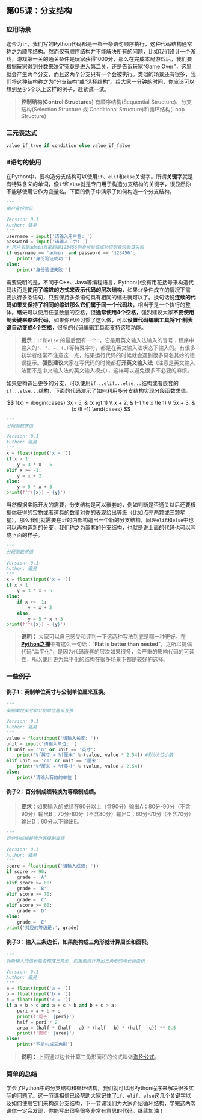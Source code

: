 ## 第05课：分支结构

### 应用场景

迄今为止，我们写的Python代码都是一条一条语句顺序执行，这种代码结构通常称之为顺序结构。然而仅有顺序结构并不能解决所有的问题，比如我们设计一个游戏，游戏第一关的通关条件是玩家获得1000分，那么在完成本局游戏后，我们要根据玩家得到分数来决定究竟是进入第二关，还是告诉玩家“Game Over”，这里就会产生两个分支，而且这两个分支只有一个会被执行。类似的场景还有很多，我们将这种结构称之为“分支结构”或“选择结构”。给大家一分钟的时间，你应该可以想到至少5个以上这样的例子，赶紧试一试。
> **控制结构(Control Structures)** 有顺序结构(Sequential Structure)、分支结构(Selection Structure 或 Conditional Structure)和循环结构(Loop Structure)

### 三元表达式

```python
value_if_true if condition else value_if_false
```

### if语句的使用

在Python中，要构造分支结构可以使用`if`、`elif`和`else`关键字。所谓**关键字**就是有特殊含义的单词，像`if`和`else`就是专门用于构造分支结构的关键字，很显然你不能够使用它作为变量名。下面的例子中演示了如何构造一个分支结构。

```Python
"""
用户身份验证

Version: 0.1
Author: 骆昊
"""
username = input('请输入用户名: ')
password = input('请输入口令: ')
# 用户名是admin且密码是123456则身份验证成功否则身份验证失败
if username == 'admin' and password == '123456':
    print('身份验证成功!')
else:
    print('身份验证失败!')
```

需要说明的是，不同于C++、Java等编程语言，Python中没有用花括号来构造代码块而是**使用了缩进的方式来表示代码的层次结构**，如果`if`条件成立的情况下需要执行多条语句，只要保持多条语句具有相同的缩进就可以了。换句话说**连续的代码如果又保持了相同的缩进那么它们属于同一个代码块**，相当于是一个执行的整体。**缩进**可以使用任意数量的空格，但**通常使用4个空格**，强烈建议大家**不要使用制表键来缩进代码**，如果你已经习惯了这么做，可以**设置代码编辑工具将1个制表键自动变成4个空格**，很多的代码编辑工具都支持这项功能。

> **提示**：`if`和`else` 的最后面有一个`:`，它是用英文输入法输入的冒号；程序中输入的`'`、`"`、`=`、`(`、`)`等特殊字符，都是在英文输入法状态下输入的。有很多初学者经常不注意这一点，结果运行代码的时候就会遇到很多莫名其妙的错误提示。**强烈建议**大家在写代码的时候都**打开英文输入法**（注意是英文输入法而不是中文输入法的英文输入模式），这样可以避免很多不必要的麻烦。

如果要构造出更多的分支，可以使用`if...elif...else...`结构或者嵌套的`if...else...`结构，下面的代码演示了如何利用多分支结构实现分段函数求值。

$$
f(x) = \begin{cases}
3x - 5, & (x \gt 1) \\
x + 2, & (-1 \le x \le 1) \\
5x + 3, & (x \lt -1)
\end{cases}
$$

```Python
"""
分段函数求值

Version: 0.1
Author: 骆昊
"""
x = float(input('x = '))
if x > 1:
    y = 3 * x - 5
elif x >= -1:
    y = x + 2
else:
    y = 5 * x + 3
print(f'f({x}) = {y}')
```

当然根据实际开发的需要，分支结构是可以嵌套的，例如判断是否通关以后还要根据你获得的宝物或者道具的数量对你的表现给出等级（比如点亮两颗或三颗星星），那么我们就需要在`if`的内部构造出一个新的分支结构，同理`elif`和`else`中也可以再构造新的分支，我们称之为嵌套的分支结构，也就是说上面的代码也可以写成下面的样子。

```Python
"""
分段函数求值

Version: 0.1
Author: 骆昊
"""
x = float(input('x = '))
if x > 1:
    y = 3 * x - 5
else:
    if x >= -1:
        y = x + 2
    else:
        y = 5 * x + 3
print(f'f({x}) = {y}')
```

> **说明：** 大家可以自己感受和评判一下这两种写法到底是哪一种更好。在[**Python之禅**](https://zhuanlan.zhihu.com/p/111843067)中有这么一句话：“**Flat is better than nested**”，之所以提倡代码“扁平化”，是因为代码嵌套的层次如果很多，会严重的影响代码的可读性，所以使用更为扁平化的结构在很多场景下都是较好的选择。

### 一些例子

#### 例子1：英制单位英寸与公制单位厘米互换。

```Python
"""
英制单位英寸和公制单位厘米互换

Version: 0.1
Author: 骆昊
"""
value = float(input('请输入长度: '))
unit = input('请输入单位: ')
if unit == 'in' or unit == '英寸':
    print('%f英寸 = %f厘米' % (value, value * 2.54)) #默认6位小数
elif unit == 'cm' or unit == '厘米':
    print('%f厘米 = %f英寸' % (value, value / 2.54))
else:
    print('请输入有效的单位')
```

#### 例子2：百分制成绩转换为等级制成绩。

> **要求**：如果输入的成绩在90分以上（含90分）输出A；80分-90分（不含90分）输出B；70分-80分（不含80分）输出C；60分-70分（不含70分）输出D；60分以下输出E。

```Python
"""
百分制成绩转换为等级制成绩

Version: 0.1
Author: 骆昊
"""
score = float(input('请输入成绩: '))
if score >= 90:
    grade = 'A'
elif score >= 80:
    grade = 'B'
elif score >= 70:
    grade = 'C'
elif score >= 60:
    grade = 'D'
else:
    grade = 'E'
print('对应的等级是:', grade)
```
#### 例子3：输入三条边长，如果能构成三角形就计算周长和面积。

```Python
"""
判断输入的边长能否构成三角形，如果能则计算出三角形的周长和面积

Version: 0.1
Author: 骆昊
"""
a = float(input('a = '))
b = float(input('b = '))
c = float(input('c = '))
if a + b > c and a + c > b and b + c > a:
    peri = a + b + c
    print(f'周长: {peri}')
    half = peri / 2
    area = (half * (half - a) * (half - b) * (half - c)) ** 0.5
    print(f'面积: {area}')
else:
    print('不能构成三角形')
```
> **说明：** 上面通过边长计算三角形面积的公式叫做[海伦公式](https://zh.wikipedia.org/zh-hans/海伦公式)。

### 简单的总结

学会了Python中的分支结构和循环结构，我们就可以用Python程序来解决很多实际的问题了。这一节课相信已经帮助大家记住了`if`、`elif`、`else`这几个关键字以及如何使用它们来构造分支结构，下一节课我们为大家介绍循环结构，学完这两次课你一定会发现，你能写出很多很多非常有意思的代码。继续加油！

